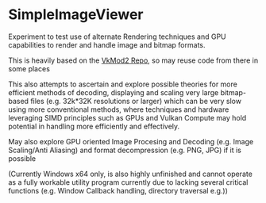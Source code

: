 # SimpleImageViewer

Experiment to test use of alternate Rendering techniques and GPU capabilities to render and handle image and bitmap formats.

This is heavily based on the [VkMod2 Repo](https://github.com/thr3343/VkMod2), so may reuse code from there in some places

This also attempts to ascertain and explore possible theories for more efficient methods of decoding, displaying and scaling very large bitmap-based files (e.g. 32k*32K resolutions or larger) which can be very slow using more conventional methods, where techniques and hardware leveraging SIMD principles such as GPUs and Vulkan Compute may hold potential in handling more efficiently and effectively.

May also explore GPU oriented Image Procesing and Decoding (e.g. Image Scaling/Anti Aliasing) and format decompression (e.g. PNG, JPG) if it is possible 

(Currently Windows x64 only, is also highly unfinished and cannot operate as a fully workable utility program currently due to lacking several critical functions (e.g. Window Callback handling, directory traversal e.g.))
